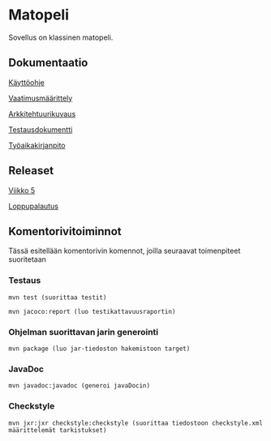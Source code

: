 # Matopeli

Sovellus on klassinen matopeli.

## Dokumentaatio

[Käyttöohje](https://github.com/AnnaKuokkanen/ot-harjoitustyo/blob/master/SnakeGame/dokumentaatio/kayttoohje.md)

[Vaatimusmäärittely](https://github.com/AnnaKuokkanen/ot-harjoitustyo/blob/master/SnakeGame/dokumentaatio/Vaatimusm%C3%A4%C3%A4rittely.md)

[Arkkitehtuurikuvaus](https://github.com/AnnaKuokkanen/ot-harjoitustyo/blob/master/SnakeGame/dokumentaatio/arkkitehtuuri.md)

[Testausdokumentti](https://github.com/AnnaKuokkanen/ot-harjoitustyo/blob/master/SnakeGame/dokumentaatio/testaus.md)

[Työaikakirjanpito](https://github.com/AnnaKuokkanen/ot-harjoitustyo/blob/master/SnakeGame/dokumentaatio/tyotunnit.md)

## Releaset
[Viikko 5](https://github.com/AnnaKuokkanen/ot-harjoitustyo/releases/tag/viikko5) 

[Loppupalautus](https://github.com/AnnaKuokkanen/SnakeGame/releases/tag/loppupalautus)

## Komentorivitoiminnot

Tässä esitellään komentorivin komennot, joilla seuraavat toimenpiteet suoritetaan

### Testaus

`mvn test (suorittaa testit)`

`mvn jacoco:report (luo testikattavuusraportin)`

### Ohjelman suorittavan jarin generointi

`mvn package (luo jar-tiedoston hakemistoon target)`

### JavaDoc

`mvn javadoc:javadoc (generoi javaDocin)`

### Checkstyle

`mvn jxr:jxr checkstyle:checkstyle (suorittaa tiedostoon checkstyle.xml määrittelemät tarkistukset)`
